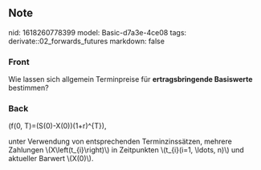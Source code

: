 ## Note
nid: 1618260778399
model: Basic-d7a3e-4ce08
tags: derivate::02_forwards_futures
markdown: false

### Front
Wie lassen sich allgemein Terminpreise für <b>ertragsbringende
Basiswerte</b> bestimmen?

### Back
\(f(0, T)=(S(0)-X(0))(1+r)^{T}\),
<div>
  unter Verwendung von entsprechenden Terminzinssätzen, mehrere
  Zahlungen \(X\left(t_{i}\right)\) in Zeitpunkten \(t_{i}(i=1,
  \ldots, n)\) und aktueller Barwert \(X(0)\).
</div>
